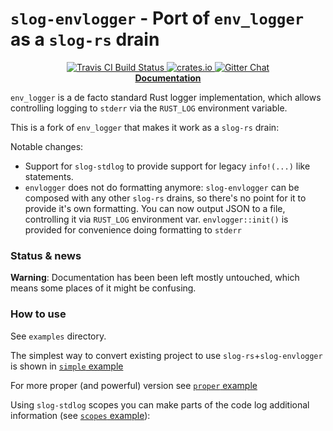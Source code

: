# `slog-envlogger` - Port of `env_logger` as a `slog-rs` drain

<p align="center">
  <a href="https://travis-ci.org/dpc/slog-envlogger">
      <img src="https://img.shields.io/travis/dpc/slog-envlogger/master.svg?style=flat-square" alt="Travis CI Build Status">
  </a>
  <a href="https://crates.io/crates/slog-envlogger">
      <img src="http://meritbadge.herokuapp.com/slog?style=flat-square" alt="crates.io">
  </a>
  <a href="https://gitter.im/dpc/slog-rs">
      <img src="https://img.shields.io/badge/GITTER-join%20chat-green.svg?style=flat-square" alt="Gitter Chat">
  </a>
  <br>
  <strong><a href="https://docs.rs/slog-envlogger/">Documentation</a></strong>
</p>

`env_logger` is a de facto standard Rust logger implementation, which allows
controlling logging to `stderr` via the `RUST_LOG` environment variable.

This is a fork of `env_logger` that makes it work as a `slog-rs` drain:

Notable changes:

* Support for `slog-stdlog` to provide support for legacy `info!(...)` like
  statements.
* `envlogger` does not do formatting anymore: `slog-envlogger` can be composed
  with any other `slog-rs` drains, so there's no point for it to provide it's
  own formatting. You can now output JSON to a file, controlling it via
  `RUST_LOG` environment var. `envlogger::init()` is provided for convenience
  doing formatting to `stderr`

### Status & news

**Warning**: Documentation has been been left mostly untouched, which means some
places of it might be confusing.

### How to use

See `examples` directory.

The simplest way to convert existing project to use `slog-rs`+`slog-envlogger`
is shown in
[`simple` example](examples/simple.rs)

For more proper (and powerful) version see
[`proper` example](examples/proper.rs)

Using `slog-stdlog` scopes you can make parts of the code log additional information (see [`scopes` example][scopes]):

[scopes]: examples/scopes.rs
